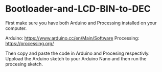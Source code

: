 # Bootloader-and-LCD-BIN-to-DEC

First make sure you have both Arduino and Processing installed on your computer.

Arduino: https://www.arduino.cc/en/Main/Software
Processing: https://processing.org/

Then copy and paste the code in Arduino and Procesing respectivly. Uppload the Arduino sketch to your Arduino Nano and then run the procesing sketch.
